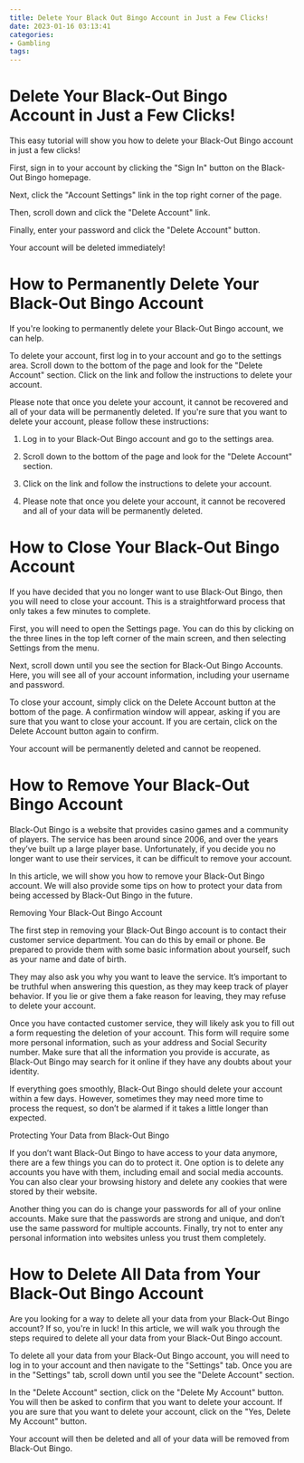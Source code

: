 ```yaml
---
title: Delete Your Black Out Bingo Account in Just a Few Clicks!
date: 2023-01-16 03:13:41
categories:
- Gambling
tags:
---
```



#  Delete Your Black-Out Bingo Account in Just a Few Clicks!

This easy tutorial will show you how to delete your Black-Out Bingo account in just a few clicks!

First, sign in to your account by clicking the "Sign In" button on the Black-Out Bingo homepage.

Next, click the "Account Settings" link in the top right corner of the page.

Then, scroll down and click the "Delete Account" link.

Finally, enter your password and click the "Delete Account" button.

Your account will be deleted immediately!

#  How to Permanently Delete Your Black-Out Bingo Account

If you're looking to permanently delete your Black-Out Bingo account, we can help.

To delete your account, first log in to your account and go to the settings area. Scroll down to the bottom of the page and look for the "Delete Account" section. Click on the link and follow the instructions to delete your account.

Please note that once you delete your account, it cannot be recovered and all of your data will be permanently deleted. If you're sure that you want to delete your account, please follow these instructions:

1. Log in to your Black-Out Bingo account and go to the settings area.

2. Scroll down to the bottom of the page and look for the "Delete Account" section.

3. Click on the link and follow the instructions to delete your account.

4. Please note that once you delete your account, it cannot be recovered and all of your data will be permanently deleted.

#  How to Close Your Black-Out Bingo Account

If you have decided that you no longer want to use Black-Out Bingo, then you will need to close your account. This is a straightforward process that only takes a few minutes to complete.

First, you will need to open the Settings page. You can do this by clicking on the three lines in the top left corner of the main screen, and then selecting Settings from the menu.

Next, scroll down until you see the section for Black-Out Bingo Accounts. Here, you will see all of your account information, including your username and password.

To close your account, simply click on the Delete Account button at the bottom of the page. A confirmation window will appear, asking if you are sure that you want to close your account. If you are certain, click on the Delete Account button again to confirm.

Your account will be permanently deleted and cannot be reopened.

#  How to Remove Your Black-Out Bingo Account

Black-Out Bingo is a website that provides casino games and a community of players. The service has been around since 2006, and over the years they’ve built up a large player base. Unfortunately, if you decide you no longer want to use their services, it can be difficult to remove your account.

In this article, we will show you how to remove your Black-Out Bingo account. We will also provide some tips on how to protect your data from being accessed by Black-Out Bingo in the future.

Removing Your Black-Out Bingo Account

The first step in removing your Black-Out Bingo account is to contact their customer service department. You can do this by email or phone. Be prepared to provide them with some basic information about yourself, such as your name and date of birth.

They may also ask you why you want to leave the service. It’s important to be truthful when answering this question, as they may keep track of player behavior. If you lie or give them a fake reason for leaving, they may refuse to delete your account.

Once you have contacted customer service, they will likely ask you to fill out a form requesting the deletion of your account. This form will require some more personal information, such as your address and Social Security number. Make sure that all the information you provide is accurate, as Black-Out Bingo may search for it online if they have any doubts about your identity.

If everything goes smoothly, Black-Out Bingo should delete your account within a few days. However, sometimes they may need more time to process the request, so don’t be alarmed if it takes a little longer than expected.

Protecting Your Data from Black-Out Bingo

If you don’t want Black-Out Bingo to have access to your data anymore, there are a few things you can do to protect it. One option is to delete any accounts you have with them, including email and social media accounts. You can also clear your browsing history and delete any cookies that were stored by their website.

Another thing you can do is change your passwords for all of your online accounts. Make sure that the passwords are strong and unique, and don’t use the same password for multiple accounts. Finally, try not to enter any personal information into websites unless you trust them completely.

#  How to Delete All Data from Your Black-Out Bingo Account

Are you looking for a way to delete all your data from your Black-Out Bingo account? If so, you're in luck! In this article, we will walk you through the steps required to delete all your data from your Black-Out Bingo account.

To delete all your data from your Black-Out Bingo account, you will need to log in to your account and then navigate to the "Settings" tab. Once you are in the "Settings" tab, scroll down until you see the "Delete Account" section.

In the "Delete Account" section, click on the "Delete My Account" button. You will then be asked to confirm that you want to delete your account. If you are sure that you want to delete your account, click on the "Yes, Delete My Account" button.

Your account will then be deleted and all of your data will be removed from Black-Out Bingo.